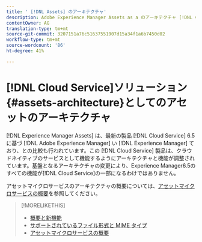 ```yaml
---
title: ' [!DNL Assets] のアーキテクチャ'
description: Adobe Experience Manager Assets as a のアーキテクチャ [!DNL Cloud Service]
contentOwner: AG
translation-type: tm+mt
source-git-commit: 3207151a76c51637551907d15a34f1a6b7450d02
workflow-type: tm+mt
source-wordcount: '86'
ht-degree: 41%

---
```



# [!DNL Cloud Service]ソリューション{#assets-architecture}としてのアセットのアーキテクチャ

[!DNL Experience Manager Assets] は、最新の製品 [!DNL Cloud Service] 6.5に基づ [!DNL Adobe Experience Manager] い [!DNL Experience Manager] ており、との比較も行われています。この [!DNL Cloud Service] 製品は、クラウドネイティブのサービスとして機能するようにアーキテクチャと機能が調整されています。基盤となるアーキテクチャの変更により、Experience Manager6.5のすべての機能が[!DNL Cloud Service]の一部になるわけではありません。

アセットマイクロサービスのアーキテクチャの概要については、[アセットマイクロサービスの概要](asset-microservices-overview.md#asset-microservices-architecture)を参照してください。

>[!MORELIKETHIS]
>
>* [概要と新機能](/help/assets/overview.md)
>* [サポートされているファイル形式と MIME タイプ](file-format-support.md)
>* [アセットマイクロサービスの概要](asset-microservices-overview.md)

